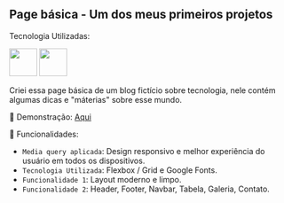<h2> Page básica - Um dos meus primeiros projetos </h2>
<p>Tecnologia Utilizadas:</p>
<div style="display: inline">
<a><img width='50' height='50' src="https://cdn.jsdelivr.net/gh/devicons/devicon@latest/icons/html5/html5-plain.svg" /></a>          
<a><img width='50' height='50' src="https://cdn.jsdelivr.net/gh/devicons/devicon@latest/icons/css3/css3-plain.svg" /></a>
</div>
<p>Criei essa page básica de um blog fictício sobre tecnologia, nele contém algumas dicas e "máterias" sobre esse mundo.</p>

<p> 🚀 Demonstração: <a href "https://github.com/beamrt/page-basic/deployments/github-pages">Aqui</a></p>

:hammer: Funcionalidades:
- `Media query aplicada`: Design responsivo e melhor experiência do usuário em todos os dispositivos.
- `Tecnologia Utilizada`: Flexbox / Grid e Google Fonts.
- `Funcionalidade 1`: Layout moderno e limpo.
- `Funcionalidade 2`: Header, Footer, Navbar, Tabela, Galeria, Contato.
